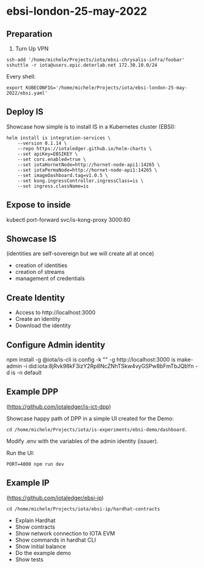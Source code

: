 # ebsi-london-25-may-2022

## Preparation

1) Turn Up VPN

```
ssh-add '/home/michele/Projects/iota/ebsi-chrysalis-infra/foobar'
sshuttle -r iota@users.epic.deterlab.net 172.30.10.0/24
```

Every shell:

```
export KUBECONFIG='/home/michele/Projects/iota/ebsi-london-25-may-2022/ebsi.yaml'
```

## Deploy IS

Showcase how simple is to install IS in a Kubernetes cluster (EBSI):

```
helm install is integration-services \
	--version 0.1.14 \
	--repo https://iotaledger.github.io/helm-charts \
	--set apiKey=EBSIKEY \
	--set cors.enabled=true \
	--set iotaHornetNode=http://hornet-node-api1:14265 \
	--set iotaPermaNode=http://hornet-node-api1:14265 \
	--set imageDashboard.tag=v1.0.5 \
	--set kong.ingressController.ingressClass=is \
	--set ingress.className=is
```

## Expose to inside

kubectl port-forward svc/is-kong-proxy 3000:80

## Showcase IS

(identities are self-sovereign but we will create all at once)

- creation of identities
- creation of streams
- management of credentials

## Create Identity

- Access to http://localhost:3000
- Create an identity
- Download the identity

## Configure Admin identity

npm install -g @iota/is-cli
is config -k "" -g http://localhost:3000
is make-admin -i did:iota:8jRvk98kF3izY2Rp8NcZNhTSkw4vyGSPw8bFmTbJQbYn -d is -n default

## Example DPP
(https://github.com/iotaledger/is-ict-dpp)

Showcase happy path of DPP in a simple UI created for the Demo:

```
cd /home/michele/Projects/iota/is-experiments/ebsi-demo/dashboard.
```

Modify .env with the variables of the admin identity (issuer).

Run the UI:

```
PORT=4000 npm run dev
```

## Example IP
(https://github.com/iotaledger/ebsi-ip)

```
cd /home/michele/Projects/iota/ebsi-ip/hardhat-contracts 
```

- Explain Hardhat
- Show contracts
- Show network connection to IOTA EVM
- Show commands in hardhat CLI
- Show initial balance
- Do the example demo
- Show tests
